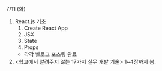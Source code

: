 7/11 (화)
1. React.js 기초
    1. Create React App
    2. JSX
    3. State
    4. Props 
    * 각각 벨로그 포스팅 완료
2. <학교에서 알려주지 않는 17가지 실무 개발 기술> 1~4장까지 봄.